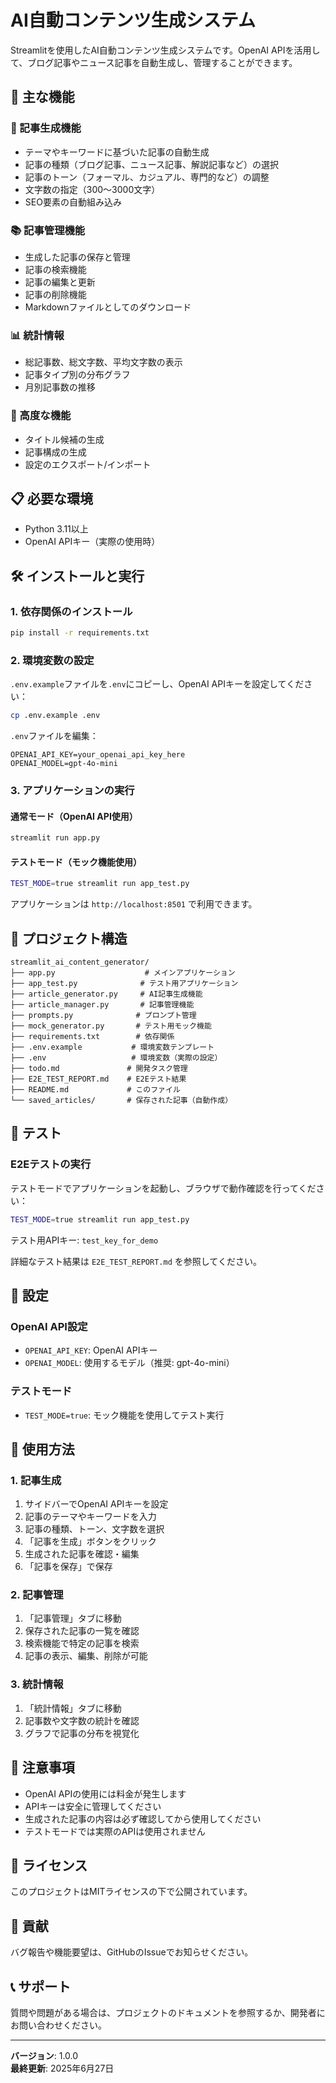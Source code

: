 # AI自動コンテンツ生成システム

Streamlitを使用したAI自動コンテンツ生成システムです。OpenAI APIを活用して、ブログ記事やニュース記事を自動生成し、管理することができます。

## 🚀 主な機能

### 📝 記事生成機能
- テーマやキーワードに基づいた記事の自動生成
- 記事の種類（ブログ記事、ニュース記事、解説記事など）の選択
- 記事のトーン（フォーマル、カジュアル、専門的など）の調整
- 文字数の指定（300〜3000文字）
- SEO要素の自動組み込み

### 📚 記事管理機能
- 生成した記事の保存と管理
- 記事の検索機能
- 記事の編集と更新
- 記事の削除機能
- Markdownファイルとしてのダウンロード

### 📊 統計情報
- 総記事数、総文字数、平均文字数の表示
- 記事タイプ別の分布グラフ
- 月別記事数の推移

### 🔧 高度な機能
- タイトル候補の生成
- 記事構成の生成
- 設定のエクスポート/インポート

## 📋 必要な環境

- Python 3.11以上
- OpenAI APIキー（実際の使用時）

## 🛠️ インストールと実行

### 1. 依存関係のインストール

```bash
pip install -r requirements.txt
```

### 2. 環境変数の設定

`.env.example`ファイルを`.env`にコピーし、OpenAI APIキーを設定してください：

```bash
cp .env.example .env
```

`.env`ファイルを編集：
```
OPENAI_API_KEY=your_openai_api_key_here
OPENAI_MODEL=gpt-4o-mini
```

### 3. アプリケーションの実行

#### 通常モード（OpenAI API使用）
```bash
streamlit run app.py
```

#### テストモード（モック機能使用）
```bash
TEST_MODE=true streamlit run app_test.py
```

アプリケーションは `http://localhost:8501` で利用できます。

## 📁 プロジェクト構造

```
streamlit_ai_content_generator/
├── app.py                    # メインアプリケーション
├── app_test.py              # テスト用アプリケーション
├── article_generator.py     # AI記事生成機能
├── article_manager.py       # 記事管理機能
├── prompts.py              # プロンプト管理
├── mock_generator.py       # テスト用モック機能
├── requirements.txt        # 依存関係
├── .env.example           # 環境変数テンプレート
├── .env                   # 環境変数（実際の設定）
├── todo.md               # 開発タスク管理
├── E2E_TEST_REPORT.md    # E2Eテスト結果
├── README.md             # このファイル
└── saved_articles/       # 保存された記事（自動作成）
```

## 🧪 テスト

### E2Eテストの実行

テストモードでアプリケーションを起動し、ブラウザで動作確認を行ってください：

```bash
TEST_MODE=true streamlit run app_test.py
```

テスト用APIキー: `test_key_for_demo`

詳細なテスト結果は `E2E_TEST_REPORT.md` を参照してください。

## 🔧 設定

### OpenAI API設定

- `OPENAI_API_KEY`: OpenAI APIキー
- `OPENAI_MODEL`: 使用するモデル（推奨: gpt-4o-mini）

### テストモード

- `TEST_MODE=true`: モック機能を使用してテスト実行

## 📖 使用方法

### 1. 記事生成
1. サイドバーでOpenAI APIキーを設定
2. 記事のテーマやキーワードを入力
3. 記事の種類、トーン、文字数を選択
4. 「記事を生成」ボタンをクリック
5. 生成された記事を確認・編集
6. 「記事を保存」で保存

### 2. 記事管理
1. 「記事管理」タブに移動
2. 保存された記事の一覧を確認
3. 検索機能で特定の記事を検索
4. 記事の表示、編集、削除が可能

### 3. 統計情報
1. 「統計情報」タブに移動
2. 記事数や文字数の統計を確認
3. グラフで記事の分布を視覚化

## 🚨 注意事項

- OpenAI APIの使用には料金が発生します
- APIキーは安全に管理してください
- 生成された記事の内容は必ず確認してから使用してください
- テストモードでは実際のAPIは使用されません

## 📝 ライセンス

このプロジェクトはMITライセンスの下で公開されています。

## 🤝 貢献

バグ報告や機能要望は、GitHubのIssueでお知らせください。

## 📞 サポート

質問や問題がある場合は、プロジェクトのドキュメントを参照するか、開発者にお問い合わせください。

---

**バージョン**: 1.0.0  
**最終更新**: 2025年6月27日

